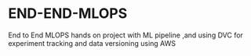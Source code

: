 # END-END-MLOPS
End to End MLOPS hands on project with ML pipeline ,and using DVC for experiment tracking and data versioning using AWS
